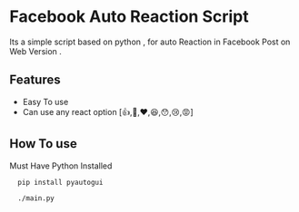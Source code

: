 # Facebook Auto Reaction Script

Its a simple script based on python , for auto Reaction in Facebook Post on Web Version .




## Features

- Easy To use
- Can use any react option [:thumbsup:,:smiling_face_with_three_hearts:,:heart:,:laughing:,:hushed:,:cry:,:rage:]


## How To use

Must Have Python Installed

```bash
  pip install pyautogui
```
```bash
  ./main.py
```
